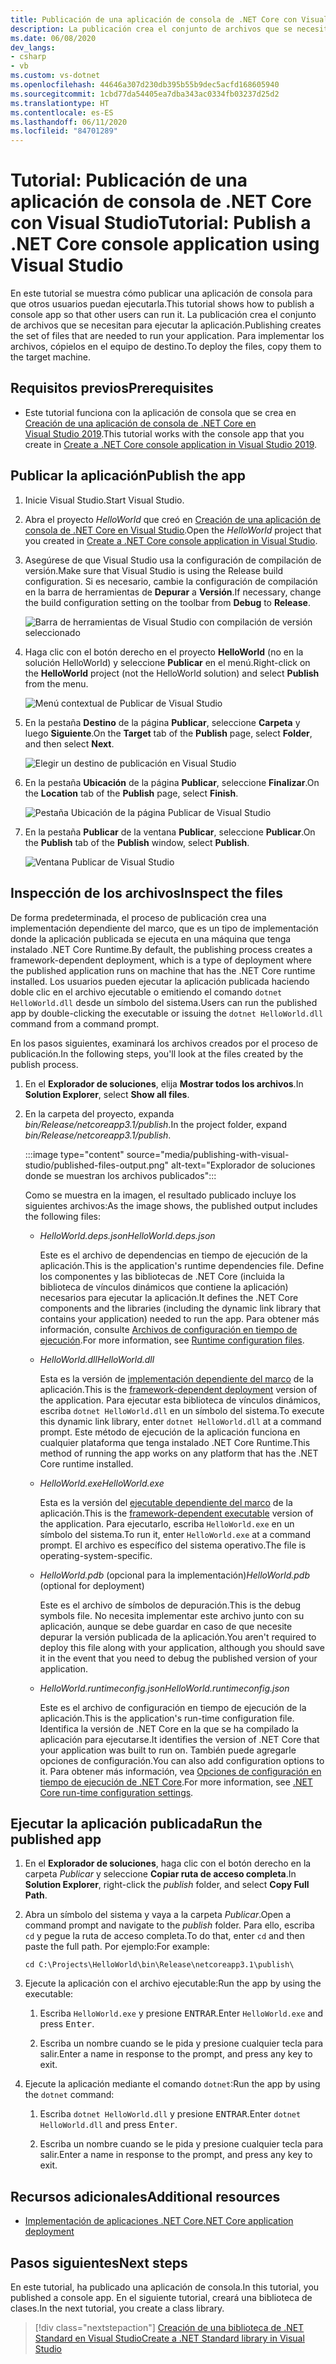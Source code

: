```yaml
---
title: Publicación de una aplicación de consola de .NET Core con Visual Studio
description: La publicación crea el conjunto de archivos que se necesitan para ejecutar una aplicación de .NET Core.
ms.date: 06/08/2020
dev_langs:
- csharp
- vb
ms.custom: vs-dotnet
ms.openlocfilehash: 44646a307d230db395b55b9dec5acfd168605940
ms.sourcegitcommit: 1cbd77da54405ea7dba343ac0334fb03237d25d2
ms.translationtype: HT
ms.contentlocale: es-ES
ms.lasthandoff: 06/11/2020
ms.locfileid: "84701289"
---
```

# <a name="tutorial-publish-a-net-core-console-application-using-visual-studio"></a><span data-ttu-id="e6430-103">Tutorial: Publicación de una aplicación de consola de .NET Core con Visual Studio</span><span class="sxs-lookup"><span data-stu-id="e6430-103">Tutorial: Publish a .NET Core console application using Visual Studio</span></span>

<span data-ttu-id="e6430-104">En este tutorial se muestra cómo publicar una aplicación de consola para que otros usuarios puedan ejecutarla.</span><span class="sxs-lookup"><span data-stu-id="e6430-104">This tutorial shows how to publish a console app so that other users can run it.</span></span> <span data-ttu-id="e6430-105">La publicación crea el conjunto de archivos que se necesitan para ejecutar la aplicación.</span><span class="sxs-lookup"><span data-stu-id="e6430-105">Publishing creates the set of files that are needed to run your application.</span></span> <span data-ttu-id="e6430-106">Para implementar los archivos, cópielos en el equipo de destino.</span><span class="sxs-lookup"><span data-stu-id="e6430-106">To deploy the files, copy them to the target machine.</span></span>

## <a name="prerequisites"></a><span data-ttu-id="e6430-107">Requisitos previos</span><span class="sxs-lookup"><span data-stu-id="e6430-107">Prerequisites</span></span>

- <span data-ttu-id="e6430-108">Este tutorial funciona con la aplicación de consola que se crea en [Creación de una aplicación de consola de .NET Core en Visual Studio 2019](with-visual-studio.md).</span><span class="sxs-lookup"><span data-stu-id="e6430-108">This tutorial works with the console app that you create in [Create a .NET Core console application in Visual Studio 2019](with-visual-studio.md).</span></span>

## <a name="publish-the-app"></a><span data-ttu-id="e6430-109">Publicar la aplicación</span><span class="sxs-lookup"><span data-stu-id="e6430-109">Publish the app</span></span>

1. <span data-ttu-id="e6430-110">Inicie Visual Studio.</span><span class="sxs-lookup"><span data-stu-id="e6430-110">Start Visual Studio.</span></span>

1. <span data-ttu-id="e6430-111">Abra el proyecto *HelloWorld* que creó en [Creación de una aplicación de consola de .NET Core en Visual Studio](with-visual-studio.md).</span><span class="sxs-lookup"><span data-stu-id="e6430-111">Open the *HelloWorld* project that you created in [Create a .NET Core console application in Visual Studio](with-visual-studio.md).</span></span>

1. <span data-ttu-id="e6430-112">Asegúrese de que Visual Studio usa la configuración de compilación de versión.</span><span class="sxs-lookup"><span data-stu-id="e6430-112">Make sure that Visual Studio is using the Release build configuration.</span></span> <span data-ttu-id="e6430-113">Si es necesario, cambie la configuración de compilación en la barra de herramientas de **Depurar** a **Versión**.</span><span class="sxs-lookup"><span data-stu-id="e6430-113">If necessary, change the build configuration setting on the toolbar from **Debug** to **Release**.</span></span>

   ![Barra de herramientas de Visual Studio con compilación de versión seleccionado](media/publishing-with-visual-studio/visual-studio-toolbar-release.png)

1. <span data-ttu-id="e6430-115">Haga clic con el botón derecho en el proyecto **HelloWorld** (no en la solución HelloWorld) y seleccione **Publicar** en el menú.</span><span class="sxs-lookup"><span data-stu-id="e6430-115">Right-click on the **HelloWorld** project (not the HelloWorld solution) and select **Publish** from the menu.</span></span>

   ![Menú contextual de Publicar de Visual Studio](media/publishing-with-visual-studio/publish-context-menu.png)

1. <span data-ttu-id="e6430-117">En la pestaña **Destino** de la página **Publicar**, seleccione **Carpeta** y luego **Siguiente**.</span><span class="sxs-lookup"><span data-stu-id="e6430-117">On the **Target** tab of the **Publish** page, select **Folder**, and then select **Next**.</span></span>

   ![Elegir un destino de publicación en Visual Studio](media/publishing-with-visual-studio/pick-publish-target.png)

1. <span data-ttu-id="e6430-119">En la pestaña **Ubicación** de la página **Publicar**, seleccione **Finalizar**.</span><span class="sxs-lookup"><span data-stu-id="e6430-119">On the **Location** tab of the **Publish** page, select **Finish**.</span></span>

   ![Pestaña Ubicación de la página Publicar de Visual Studio](media/publishing-with-visual-studio/publish-page-loc-tab.png)

1. <span data-ttu-id="e6430-121">En la pestaña **Publicar** de la ventana **Publicar**, seleccione **Publicar**.</span><span class="sxs-lookup"><span data-stu-id="e6430-121">On the **Publish** tab of the **Publish** window, select **Publish**.</span></span>

   ![Ventana Publicar de Visual Studio](media/publishing-with-visual-studio/publish-page.png)

## <a name="inspect-the-files"></a><span data-ttu-id="e6430-123">Inspección de los archivos</span><span class="sxs-lookup"><span data-stu-id="e6430-123">Inspect the files</span></span>

<span data-ttu-id="e6430-124">De forma predeterminada, el proceso de publicación crea una implementación dependiente del marco, que es un tipo de implementación donde la aplicación publicada se ejecuta en una máquina que tenga instalado .NET Core Runtime.</span><span class="sxs-lookup"><span data-stu-id="e6430-124">By default, the publishing process creates a framework-dependent deployment, which is a type of deployment where the published application runs on machine that has the .NET Core runtime installed.</span></span> <span data-ttu-id="e6430-125">Los usuarios pueden ejecutar la aplicación publicada haciendo doble clic en el archivo ejecutable o emitiendo el comando `dotnet HelloWorld.dll` desde un símbolo del sistema.</span><span class="sxs-lookup"><span data-stu-id="e6430-125">Users can run the published app by double-clicking the executable or issuing the `dotnet HelloWorld.dll` command from a command prompt.</span></span>

<span data-ttu-id="e6430-126">En los pasos siguientes, examinará los archivos creados por el proceso de publicación.</span><span class="sxs-lookup"><span data-stu-id="e6430-126">In the following steps, you'll look at the files created by the publish process.</span></span>

1. <span data-ttu-id="e6430-127">En el **Explorador de soluciones**, elija **Mostrar todos los archivos**.</span><span class="sxs-lookup"><span data-stu-id="e6430-127">In **Solution Explorer**, select **Show all files**.</span></span>

1. <span data-ttu-id="e6430-128">En la carpeta del proyecto, expanda *bin/Release/netcoreapp3.1/publish*.</span><span class="sxs-lookup"><span data-stu-id="e6430-128">In the project folder, expand *bin/Release/netcoreapp3.1/publish*.</span></span>

   :::image type="content" source="media/publishing-with-visual-studio/published-files-output.png" alt-text="Explorador de soluciones donde se muestran los archivos publicados":::

   <span data-ttu-id="e6430-130">Como se muestra en la imagen, el resultado publicado incluye los siguientes archivos:</span><span class="sxs-lookup"><span data-stu-id="e6430-130">As the image shows, the published output includes the following files:</span></span>

   * <span data-ttu-id="e6430-131">*HelloWorld.deps.json*</span><span class="sxs-lookup"><span data-stu-id="e6430-131">*HelloWorld.deps.json*</span></span>

      <span data-ttu-id="e6430-132">Este es el archivo de dependencias en tiempo de ejecución de la aplicación.</span><span class="sxs-lookup"><span data-stu-id="e6430-132">This is the application's runtime dependencies file.</span></span> <span data-ttu-id="e6430-133">Define los componentes y las bibliotecas de .NET Core (incluida la biblioteca de vínculos dinámicos que contiene la aplicación) necesarios para ejecutar la aplicación.</span><span class="sxs-lookup"><span data-stu-id="e6430-133">It defines the .NET Core components and the libraries (including the dynamic link library that contains your application) needed to run the app.</span></span> <span data-ttu-id="e6430-134">Para obtener más información, consulte [Archivos de configuración en tiempo de ejecución](https://github.com/dotnet/cli/blob/85ca206d84633d658d7363894c4ea9d59e515c1a/Documentation/specs/runtime-configuration-file.md).</span><span class="sxs-lookup"><span data-stu-id="e6430-134">For more information, see [Runtime configuration files](https://github.com/dotnet/cli/blob/85ca206d84633d658d7363894c4ea9d59e515c1a/Documentation/specs/runtime-configuration-file.md).</span></span>

   * <span data-ttu-id="e6430-135">*HelloWorld.dll*</span><span class="sxs-lookup"><span data-stu-id="e6430-135">*HelloWorld.dll*</span></span>

      <span data-ttu-id="e6430-136">Esta es la versión de [implementación dependiente del marco](../deploying/deploy-with-cli.md#framework-dependent-deployment) de la aplicación.</span><span class="sxs-lookup"><span data-stu-id="e6430-136">This is the [framework-dependent deployment](../deploying/deploy-with-cli.md#framework-dependent-deployment) version of the application.</span></span> <span data-ttu-id="e6430-137">Para ejecutar esta biblioteca de vínculos dinámicos, escriba `dotnet HelloWorld.dll` en un símbolo del sistema.</span><span class="sxs-lookup"><span data-stu-id="e6430-137">To execute this dynamic link library, enter `dotnet HelloWorld.dll` at a command prompt.</span></span> <span data-ttu-id="e6430-138">Este método de ejecución de la aplicación funciona en cualquier plataforma que tenga instalado .NET Core Runtime.</span><span class="sxs-lookup"><span data-stu-id="e6430-138">This method of running the app works on any platform that has the .NET Core runtime installed.</span></span>

   * <span data-ttu-id="e6430-139">*HelloWorld.exe*</span><span class="sxs-lookup"><span data-stu-id="e6430-139">*HelloWorld.exe*</span></span>

      <span data-ttu-id="e6430-140">Esta es la versión del [ejecutable dependiente del marco](../deploying/deploy-with-cli.md#framework-dependent-executable) de la aplicación.</span><span class="sxs-lookup"><span data-stu-id="e6430-140">This is the [framework-dependent executable](../deploying/deploy-with-cli.md#framework-dependent-executable) version of the application.</span></span> <span data-ttu-id="e6430-141">Para ejecutarlo, escriba `HelloWorld.exe` en un símbolo del sistema.</span><span class="sxs-lookup"><span data-stu-id="e6430-141">To run it, enter `HelloWorld.exe` at a command prompt.</span></span> <span data-ttu-id="e6430-142">El archivo es específico del sistema operativo.</span><span class="sxs-lookup"><span data-stu-id="e6430-142">The file is operating-system-specific.</span></span>

   * <span data-ttu-id="e6430-143">*HelloWorld.pdb* (opcional para la implementación)</span><span class="sxs-lookup"><span data-stu-id="e6430-143">*HelloWorld.pdb* (optional for deployment)</span></span>

      <span data-ttu-id="e6430-144">Este es el archivo de símbolos de depuración.</span><span class="sxs-lookup"><span data-stu-id="e6430-144">This is the debug symbols file.</span></span> <span data-ttu-id="e6430-145">No necesita implementar este archivo junto con su aplicación, aunque se debe guardar en caso de que necesite depurar la versión publicada de la aplicación.</span><span class="sxs-lookup"><span data-stu-id="e6430-145">You aren't required to deploy this file along with your application, although you should save it in the event that you need to debug the published version of your application.</span></span>

   * <span data-ttu-id="e6430-146">*HelloWorld.runtimeconfig.json*</span><span class="sxs-lookup"><span data-stu-id="e6430-146">*HelloWorld.runtimeconfig.json*</span></span>

      <span data-ttu-id="e6430-147">Este es el archivo de configuración en tiempo de ejecución de la aplicación.</span><span class="sxs-lookup"><span data-stu-id="e6430-147">This is the application's run-time configuration file.</span></span> <span data-ttu-id="e6430-148">Identifica la versión de .NET Core en la que se ha compilado la aplicación para ejecutarse.</span><span class="sxs-lookup"><span data-stu-id="e6430-148">It identifies the version of .NET Core that your application was built to run on.</span></span> <span data-ttu-id="e6430-149">También puede agregarle opciones de configuración.</span><span class="sxs-lookup"><span data-stu-id="e6430-149">You can also add configuration options to it.</span></span> <span data-ttu-id="e6430-150">Para obtener más información, vea [Opciones de configuración en tiempo de ejecución de .NET Core](../run-time-config/index.md#runtimeconfigjson).</span><span class="sxs-lookup"><span data-stu-id="e6430-150">For more information, see [.NET Core run-time configuration settings](../run-time-config/index.md#runtimeconfigjson).</span></span>

## <a name="run-the-published-app"></a><span data-ttu-id="e6430-151">Ejecutar la aplicación publicada</span><span class="sxs-lookup"><span data-stu-id="e6430-151">Run the published app</span></span>

1. <span data-ttu-id="e6430-152">En el **Explorador de soluciones**, haga clic con el botón derecho en la carpeta *Publicar* y seleccione **Copiar ruta de acceso completa**.</span><span class="sxs-lookup"><span data-stu-id="e6430-152">In **Solution Explorer**, right-click the *publish* folder, and select **Copy Full Path**.</span></span>

1. <span data-ttu-id="e6430-153">Abra un símbolo del sistema y vaya a la carpeta *Publicar*.</span><span class="sxs-lookup"><span data-stu-id="e6430-153">Open a command prompt and navigate to the *publish* folder.</span></span> <span data-ttu-id="e6430-154">Para ello, escriba `cd` y pegue la ruta de acceso completa.</span><span class="sxs-lookup"><span data-stu-id="e6430-154">To do that, enter `cd` and then paste the full path.</span></span> <span data-ttu-id="e6430-155">Por ejemplo:</span><span class="sxs-lookup"><span data-stu-id="e6430-155">For example:</span></span>

   ```
   cd C:\Projects\HelloWorld\bin\Release\netcoreapp3.1\publish\
   ```

1. <span data-ttu-id="e6430-156">Ejecute la aplicación con el archivo ejecutable:</span><span class="sxs-lookup"><span data-stu-id="e6430-156">Run the app by using the executable:</span></span>

   1. <span data-ttu-id="e6430-157">Escriba `HelloWorld.exe` y presione <kbd>ENTRAR</kbd>.</span><span class="sxs-lookup"><span data-stu-id="e6430-157">Enter `HelloWorld.exe` and press <kbd>Enter</kbd>.</span></span>

   1. <span data-ttu-id="e6430-158">Escriba un nombre cuando se le pida y presione cualquier tecla para salir.</span><span class="sxs-lookup"><span data-stu-id="e6430-158">Enter a name in response to the prompt, and press any key to exit.</span></span>

1. <span data-ttu-id="e6430-159">Ejecute la aplicación mediante el comando `dotnet`:</span><span class="sxs-lookup"><span data-stu-id="e6430-159">Run the app by using the `dotnet` command:</span></span>

   1. <span data-ttu-id="e6430-160">Escriba `dotnet HelloWorld.dll` y presione <kbd>ENTRAR</kbd>.</span><span class="sxs-lookup"><span data-stu-id="e6430-160">Enter `dotnet HelloWorld.dll` and press <kbd>Enter</kbd>.</span></span>

   1. <span data-ttu-id="e6430-161">Escriba un nombre cuando se le pida y presione cualquier tecla para salir.</span><span class="sxs-lookup"><span data-stu-id="e6430-161">Enter a name in response to the prompt, and press any key to exit.</span></span>

## <a name="additional-resources"></a><span data-ttu-id="e6430-162">Recursos adicionales</span><span class="sxs-lookup"><span data-stu-id="e6430-162">Additional resources</span></span>

- [<span data-ttu-id="e6430-163">Implementación de aplicaciones .NET Core</span><span class="sxs-lookup"><span data-stu-id="e6430-163">.NET Core application deployment</span></span>](../deploying/index.md)

## <a name="next-steps"></a><span data-ttu-id="e6430-164">Pasos siguientes</span><span class="sxs-lookup"><span data-stu-id="e6430-164">Next steps</span></span>

<span data-ttu-id="e6430-165">En este tutorial, ha publicado una aplicación de consola.</span><span class="sxs-lookup"><span data-stu-id="e6430-165">In this tutorial, you published a console app.</span></span> <span data-ttu-id="e6430-166">En el siguiente tutorial, creará una biblioteca de clases.</span><span class="sxs-lookup"><span data-stu-id="e6430-166">In the next tutorial, you create a class library.</span></span>

> [!div class="nextstepaction"]
> [<span data-ttu-id="e6430-167">Creación de una biblioteca de .NET Standard en Visual Studio</span><span class="sxs-lookup"><span data-stu-id="e6430-167">Create a .NET Standard library in Visual Studio</span></span>](library-with-visual-studio.md)
